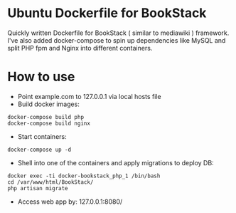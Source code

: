 # Ubuntu Dockerfile for BookStack

Quickly written Dockerfile for BookStack ( similar to mediawiki ) framework. I've also added docker-compose to spin up dependencies like MySQL and split PHP fpm and Nginx into different containers.

# How to use

* Point example.com to 127.0.0.1 via local hosts file
* Build docker images:
```
docker-compose build php
docker-compose build nginx
```
* Start containers:
```
docker-compose up -d
```
* Shell into one of the containers and apply migrations to deploy DB:
```
docker exec -ti docker-bookstack_php_1 /bin/bash
cd /var/www/html/BookStack/
php artisan migrate
```
* Access web app by:
127.0.0.1:8080/

